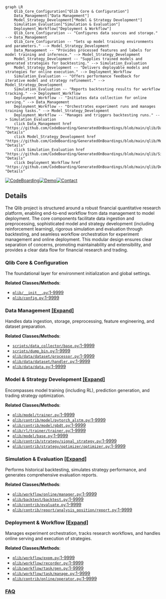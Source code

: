 ```mermaid
graph LR
    Qlib_Core_Configuration["Qlib Core & Configuration"]
    Data_Management["Data Management"]
    Model_Strategy_Development["Model & Strategy Development"]
    Simulation_Evaluation["Simulation & Evaluation"]
    Deployment_Workflow["Deployment & Workflow"]
    Qlib_Core_Configuration -- "Configures data sources and storage." --> Data_Management
    Qlib_Core_Configuration -- "Sets up model training environments and parameters." --> Model_Strategy_Development
    Data_Management -- "Provides processed features and labels for model training and inference." --> Model_Strategy_Development
    Model_Strategy_Development -- "Supplies trained models and generated strategies for backtesting." --> Simulation_Evaluation
    Model_Strategy_Development -- "Delivers deployable models and strategies for online execution." --> Deployment_Workflow
    Simulation_Evaluation -- "Offers performance feedback for iterative model and strategy refinement." --> Model_Strategy_Development
    Simulation_Evaluation -- "Reports backtesting results for workflow tracking." --> Deployment_Workflow
    Deployment_Workflow -- "Initiates data collection for online serving." --> Data_Management
    Deployment_Workflow -- "Orchestrates experiment runs and manages training tasks." --> Model_Strategy_Development
    Deployment_Workflow -- "Manages and triggers backtesting runs." --> Simulation_Evaluation
    click Data_Management href "https://github.com/CodeBoarding/GeneratedOnBoardings/blob/main/qlib/Data_Management.md" "Details"
    click Model_Strategy_Development href "https://github.com/CodeBoarding/GeneratedOnBoardings/blob/main/qlib/Model_Strategy_Development.md" "Details"
    click Simulation_Evaluation href "https://github.com/CodeBoarding/GeneratedOnBoardings/blob/main/qlib/Simulation_Evaluation.md" "Details"
    click Deployment_Workflow href "https://github.com/CodeBoarding/GeneratedOnBoardings/blob/main/qlib/Deployment_Workflow.md" "Details"
```

[![CodeBoarding](https://img.shields.io/badge/Generated%20by-CodeBoarding-9cf?style=flat-square)](https://github.com/CodeBoarding/CodeBoarding)[![Demo](https://img.shields.io/badge/Try%20our-Demo-blue?style=flat-square)](https://www.codeboarding.org/demo)[![Contact](https://img.shields.io/badge/Contact%20us%20-%20contact@codeboarding.org-lightgrey?style=flat-square)](mailto:contact@codeboarding.org)

## Details

The Qlib project is structured around a robust financial quantitative research platform, enabling end-to-end workflow from data management to model deployment. The core components facilitate data ingestion and preprocessing, sophisticated model and strategy development (including reinforcement learning), rigorous simulation and evaluation through backtesting, and seamless workflow orchestration for experiment management and online deployment. This modular design ensures clear separation of concerns, promoting maintainability and extensibility, and provides a clear data flow for financial research and trading.

### Qlib Core & Configuration
The foundational layer for environment initialization and global settings.


**Related Classes/Methods**:

- <a href="https://github.com/microsoft/qlib/blob/main/qlib/__init__.py#L1-L9999" target="_blank" rel="noopener noreferrer">`qlib/__init__.py`:1-9999</a>
- <a href="https://github.com/microsoft/qlib/blob/main/qlib/config.py#L1-L9999" target="_blank" rel="noopener noreferrer">`qlib/config.py`:1-9999</a>


### Data Management [[Expand]](./Data_Management.md)
Handles data ingestion, storage, preprocessing, feature engineering, and dataset preparation.


**Related Classes/Methods**:

- <a href="https://github.com/microsoft/qlib/blob/main/scripts/data_collector/base.py#L1-L9999" target="_blank" rel="noopener noreferrer">`scripts/data_collector/base.py`:1-9999</a>
- <a href="https://github.com/microsoft/qlib/blob/main/scripts/dump_bin.py#L1-L9999" target="_blank" rel="noopener noreferrer">`scripts/dump_bin.py`:1-9999</a>
- <a href="https://github.com/microsoft/qlib/blob/main/qlib/data/dataset/processor.py#L1-L9999" target="_blank" rel="noopener noreferrer">`qlib/data/dataset/processor.py`:1-9999</a>
- <a href="https://github.com/microsoft/qlib/blob/main/qlib/data/dataset/handler.py#L1-L9999" target="_blank" rel="noopener noreferrer">`qlib/data/dataset/handler.py`:1-9999</a>
- <a href="https://github.com/microsoft/qlib/blob/main/qlib/data/data.py#L1-L9999" target="_blank" rel="noopener noreferrer">`qlib/data/data.py`:1-9999</a>


### Model & Strategy Development [[Expand]](./Model_Strategy_Development.md)
Encompasses model training (including RL), prediction generation, and trading strategy optimization.


**Related Classes/Methods**:

- <a href="https://github.com/microsoft/qlib/blob/main/qlib/model/trainer.py#L1-L9999" target="_blank" rel="noopener noreferrer">`qlib/model/trainer.py`:1-9999</a>
- <a href="https://github.com/microsoft/qlib/blob/main/qlib/contrib/model/pytorch_alstm.py#L1-L9999" target="_blank" rel="noopener noreferrer">`qlib/contrib/model/pytorch_alstm.py`:1-9999</a>
- <a href="https://github.com/microsoft/qlib/blob/main/qlib/contrib/model/gbdt.py#L1-L9999" target="_blank" rel="noopener noreferrer">`qlib/contrib/model/gbdt.py`:1-9999</a>
- <a href="https://github.com/microsoft/qlib/blob/main/qlib/rl/trainer/trainer.py#L1-L9999" target="_blank" rel="noopener noreferrer">`qlib/rl/trainer/trainer.py`:1-9999</a>
- <a href="https://github.com/microsoft/qlib/blob/main/qlib/model/base.py#L1-L9999" target="_blank" rel="noopener noreferrer">`qlib/model/base.py`:1-9999</a>
- <a href="https://github.com/microsoft/qlib/blob/main/qlib/contrib/strategy/signal_strategy.py#L1-L9999" target="_blank" rel="noopener noreferrer">`qlib/contrib/strategy/signal_strategy.py`:1-9999</a>
- <a href="https://github.com/microsoft/qlib/blob/main/qlib/contrib/strategy/optimizer/optimizer.py#L1-L9999" target="_blank" rel="noopener noreferrer">`qlib/contrib/strategy/optimizer/optimizer.py`:1-9999</a>


### Simulation & Evaluation [[Expand]](./Simulation_Evaluation.md)
Performs historical backtesting, simulates strategy performance, and generates comprehensive evaluation reports.


**Related Classes/Methods**:

- <a href="https://github.com/microsoft/qlib/blob/main/qlib/workflow/online/manager.py#L1-L9999" target="_blank" rel="noopener noreferrer">`qlib/workflow/online/manager.py`:1-9999</a>
- <a href="https://github.com/microsoft/qlib/blob/main/qlib/backtest/backtest.py#L1-L9999" target="_blank" rel="noopener noreferrer">`qlib/backtest/backtest.py`:1-9999</a>
- <a href="https://github.com/microsoft/qlib/blob/main/qlib/contrib/evaluate.py#L1-L9999" target="_blank" rel="noopener noreferrer">`qlib/contrib/evaluate.py`:1-9999</a>
- <a href="https://github.com/microsoft/qlib/blob/main/qlib/contrib/report/analysis_position/report.py#L1-L9999" target="_blank" rel="noopener noreferrer">`qlib/contrib/report/analysis_position/report.py`:1-9999</a>


### Deployment & Workflow [[Expand]](./Deployment_Workflow.md)
Manages experiment orchestration, tracks research workflows, and handles online serving and execution of strategies.


**Related Classes/Methods**:

- <a href="https://github.com/microsoft/qlib/blob/main/qlib/workflow/expm.py#L1-L9999" target="_blank" rel="noopener noreferrer">`qlib/workflow/expm.py`:1-9999</a>
- <a href="https://github.com/microsoft/qlib/blob/main/qlib/workflow/recorder.py#L1-L9999" target="_blank" rel="noopener noreferrer">`qlib/workflow/recorder.py`:1-9999</a>
- <a href="https://github.com/microsoft/qlib/blob/main/qlib/workflow/task/gen.py#L1-L9999" target="_blank" rel="noopener noreferrer">`qlib/workflow/task/gen.py`:1-9999</a>
- <a href="https://github.com/microsoft/qlib/blob/main/qlib/workflow/task/manage.py#L1-L9999" target="_blank" rel="noopener noreferrer">`qlib/workflow/task/manage.py`:1-9999</a>
- <a href="https://github.com/microsoft/qlib/blob/main/qlib/contrib/online/operator.py#L1-L9999" target="_blank" rel="noopener noreferrer">`qlib/contrib/online/operator.py`:1-9999</a>




### [FAQ](https://github.com/CodeBoarding/GeneratedOnBoardings/tree/main?tab=readme-ov-file#faq)